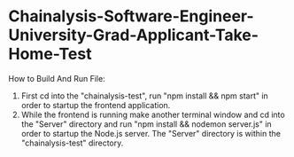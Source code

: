 # Chainalysis-Software-Engineer-University-Grad-Applicant-Take-Home-Test

How to Build And Run File:

1. First cd into the "chainalysis-test", run "npm install && npm start" in order to startup the frontend application. 
2. While the frontend is running make another terminal window and cd into the "Server" directory and run "npm install && nodemon server.js" in order to startup the Node.js server. The "Server" directory is within the "chainalysis-test" directory. 
